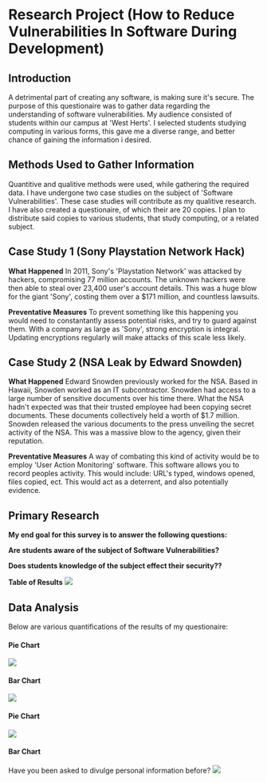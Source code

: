 # Research Project (How to Reduce Vulnerabilities In Software During Development)

## Introduction
A detrimental part of creating any software, is making sure it's secure. The purpose of this questionaire was to gather data regarding the understanding of software vulnerabilities. My audience consisted of students within our campus at 'West Herts'. I selected students studying computing in various forms, this gave me a diverse range, and better chance of gaining the information i desired.

## Methods Used to Gather Information
Quantitive and qualitive methods were used, while gathering the required data. I have undergone two case studies on the subject of 'Software Vulnerabilities'. These case studies will contribute as my qualitive research. I have also created a questionaire, of which their are 20 copies. I plan to distribute said copies to various students, that study computing, or a related subject.

## Case Study 1 (Sony Playstation Network Hack)
**What Happened**
In 2011, Sony's 'Playstation Network' was attacked by hackers, compromising 77 million accounts. The unknown hackers were then able to steal over 23,400 user's account details. This was a huge blow for the giant 'Sony', costing them over a $171 million, and countless lawsuits.

**Preventative Measures**
To prevent something like this happening you would need to constantantly assess potential risks, and try to guard against them. With a company as large as 'Sony', strong encryption is integral. Updating encryptions regularly will make attacks of this scale less likely. 


## Case Study 2 (NSA Leak by Edward Snowden)
**What Happened**
Edward Snowden previously worked for the NSA. Based in Hawaii, Snowden worked as an IT subcontractor. Snowden had access to a large number of sensitive documents over his time there. What the NSA hadn't expected was that their trusted employee had been copying secret documents. These documents collectively held a worth of $1.7 million. Snowden released the various documents to the press unveiling the secret activity of the NSA. This was a massive blow to the agency, given their reputation. 

**Preventative Measures**
A way of combating this kind of activity would be to employ 'User Action Monitoring' software. This software allows you to record peoples activity. This would include: URL's typed, windows opened, files copied, ect. This would act as a deterrent, and also potentially evidence.

## Primary Research
**My end goal for this survey is to answer the following questions:**



**Are students aware of the subject of Software Vulnerabilities?**



**Does students knowledge of the subject effect their security??**




**Table of Results**
![](https://i.imgur.com/3DPW3D7.png)

## Data Analysis
Below are various quantifications of the results of my questionaire:



#### Pie Chart


![](https://i.imgur.com/YSGaM7x.png)




#### Bar Chart


![](https://i.imgur.com/LfdkOJ8.png)




#### Pie Chart


![](https://i.imgur.com/GWhJWsd.png)




#### Bar Chart


Have you been asked to divulge personal information before?
![](https://i.imgur.com/BiEcTNL.png)



